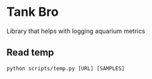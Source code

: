 # Tank Bro

Library that helps with logging aquarium metrics

## Read temp

`python scripts/temp.py [URL] [SAMPLES]`
